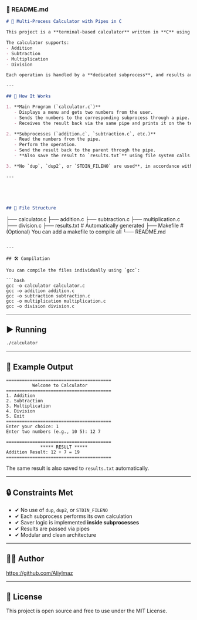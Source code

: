 

### 📌 README.md

```markdown
# 🧮 Multi-Process Calculator with Pipes in C

This project is a **terminal-based calculator** written in **C** using **UNIX system calls** like `fork()`, `pipe()`, and `execlp()`.

The calculator supports:
- Addition
- Subtraction
- Multiplication
- Division

Each operation is handled by a **dedicated subprocess**, and results are saved in a `results.txt` file automatically by the subprocesses (not the main process).

---

## 🚀 How It Works

1. **Main Program (`calculator.c`)**
   - Displays a menu and gets two numbers from the user.
   - Sends the numbers to the corresponding subprocess through a pipe.
   - Receives the result back via the same pipe and prints it on the terminal.

2. **Subprocesses (`addition.c`, `subtraction.c`, etc.)**
   - Read the numbers from the pipe.
   - Perform the operation.
   - Send the result back to the parent through the pipe.
   - **Also save the result to `results.txt`** using file system calls.

3. **No `dup`, `dup2`, or `STDIN_FILENO` are used**, in accordance with system programming constraints.

---





## 📁 File Structure
```
├── calculator.c
├── addition.c
├── subtraction.c
├── multiplication.c
├── division.c
├── results.txt     # Automatically generated
├── Makefile        # (Optional) You can add a makefile to compile all
└── README.md

```

---

## 🛠️ Compilation

You can compile the files individually using `gcc`:

```bash
gcc -o calculator calculator.c
gcc -o addition addition.c
gcc -o subtraction subtraction.c
gcc -o multiplication multiplication.c
gcc -o division division.c
```

---

## ▶️ Running

```bash
./calculator
```

---

## 🧾 Example Output

```
========================================
          Welcome to Calculator         
========================================
1. Addition
2. Subtraction
3. Multiplication
4. Division
5. Exit
========================================
Enter your choice: 1
Enter two numbers (e.g., 10 5): 12 7

========================================
             ***** RESULT *****         
Addition Result: 12 + 7 = 19
========================================
```

The same result is also saved to `results.txt` automatically.

---

## 🔒 Constraints Met

- ✔ No use of `dup`, `dup2`, or `STDIN_FILENO`
- ✔ Each subprocess performs its own calculation
- ✔ Saver logic is implemented **inside subprocesses**
- ✔ Results are passed via pipes
- ✔ Modular and clean architecture

---

## 👨‍💻 Author

https://github.com/Aliylmaz

---

## 📜 License

This project is open source and free to use under the MIT License.
```

